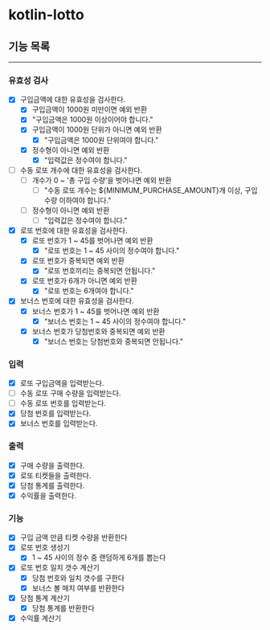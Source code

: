 # kotlin-lotto

## 기능 목록
---

### 유효성 검사

- [x] 구입금액에 대한 유효성을 검사한다.
    - [x] 구입금액이 1000원 미만이면 예외 반환
    - [x] "구입금액은 1000원 이상이어야 합니다."
    - [x] 구입금액이 1000원 단위가 아니면 예외 반환
        - [x] "구입금액은 1000원 단위여야 합니다."
    - [x] 정수형이 아니면 예외 반환
        - [x] "입력값은 정수여야 합니다."

- [ ] 수동 로또 개수에 대한 유효성을 검사한다.
    - [ ] 개수가 0 ~ '총 구입 수량'을 벗어나면 예외 반환
        - [ ] "수동 로또 개수는 ${MINIMUM_PURCHASE_AMOUNT}개 이상, 구입 수량 이하여야 합니다."
    - [ ] 정수형이 아니면 예외 반환
        - [ ] "입력값은 정수여야 합니다."

- [x] 로또 번호에 대한 유효성을 검사한다.
    - [x] 로또 번호가 1 ~ 45를 벗어나면 예외 반환
        - [x] "로또 번호는 1 ~ 45 사이의 정수여야 합니다."
    - [x] 로또 번호가 중복되면 예외 반환
        - [x] "로또 번호끼리는 중복되면 안됩니다."
    - [x] 로또 번호가 6개가 아니면 예외 반환
        - [x] "로또 번호는 6개여야 합니다."

- [x] 보너스 번호에 대한 유효성을 검사한다.
    - [x] 보너스 번호가 1 ~ 45를 벗어나면 예외 반환
        - [x] "보너스 번호는 1 ~ 45 사이의 정수여야 합니다."
    - [x] 보너스 번호가 당첨번호와 중복되면 예외 반환
        - [x] "보너스 번호는 당첨번호와 중복되면 안됩니다."

### 입력

- [x] 로또 구입금액을 입력받는다.
- [ ] 수동 로또 구매 수량을 입력받는다.
- [ ] 수동 로또 번호를 입력받는다.
- [x] 당첨 번호를 입력받는다.
- [x] 보너스 번호를 입력받는다.

### 출력

- [x] 구매 수량을 출력한다.
- [x] 로또 티켓들을 출력한다.
- [x] 당첨 통계를 출력한다.
- [x] 수익률을 출력한다.

### 기능

- [x] 구입 금액 만큼 티켓 수량을 반환한다
- [x] 로또 번호 생성기
    - [x] 1 ~ 45 사이의 정수 중 랜덤하게 6개를 뽑는다
- [x] 로또 번호 일치 갯수 계산기
    - [x] 당첨 번호와 일치 갯수를 구한다
    - [x] 보너스 볼 매치 여부를 반환한다
- [x] 당첨 통계 계산기
    - [x] 당첨 통계를 반환한다
- [x] 수익률 계산기
